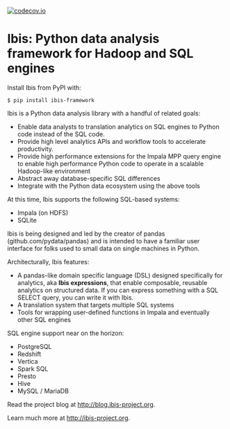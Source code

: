 [![codecov.io](http://codecov.io/github/cloudera/ibis/coverage.svg?branch=master)](http://codecov.io/github/cloudera/ibis?branch=master)

# Ibis: Python data analysis framework for Hadoop and SQL engines

Install Ibis from PyPI with:

    $ pip install ibis-framework

Ibis is a Python data analysis library with a handful of related goals:

- Enable data analysts to translation analytics on SQL engines to
  Python code instead of the SQL code.
- Provide high level analytics APIs and workflow tools to accelerate
  productivity.
- Provide high performance extensions for the Impala MPP query engine to enable
  high performance Python code to operate in a scalable Hadoop-like environment
- Abstract away database-specific SQL differences
- Integrate with the Python data ecosystem using the above tools

At this time, Ibis supports the following SQL-based systems:

- Impala (on HDFS)
- SQLite

Ibis is being designed and led by the creator of pandas
(github.com/pydata/pandas) and is intended to have a familiar user interface
for folks used to small data on single machines in Python.

Architecturally, Ibis features:

- A pandas-like domain specific language (DSL) designed specifically for
  analytics, aka **Ibis expressions**, that enable composable, reusable
  analytics on structured data. If you can express something with a SQL SELECT
  query, you can write it with Ibis.
- A translation system that targets multiple SQL systems
- Tools for wrapping user-defined functions in Impala and eventually other SQL
  engines

SQL engine support near on the horizon:

- PostgreSQL
- Redshift
- Vertica
- Spark SQL
- Presto
- Hive
- MySQL / MariaDB

Read the project blog at http://blog.ibis-project.org.

Learn much more at http://ibis-project.org.
